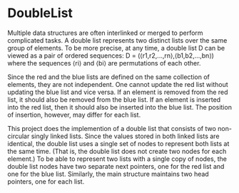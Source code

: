# DoubleList

Multiple data structures are often interlinked or merged to perform complicated tasks. A double list represents two distinct lists over the same group of elements. To be more precise, at any time, a double list D can be viewed as a pair of ordered sequences:
D = (⟨r1,r2,...,rn⟩,⟨b1,b2,...,bn⟩) where the sequences ⟨ri⟩ and ⟨bi⟩ are permutations of each other.

Since the red and the blue lists are defined on the same collection of elements, they are not independent. One cannot update the red list without updating the blue list and vice versa. If an element is removed from the red list, it should also be removed from the blue list. If an element is inserted into the red list, then it should also be inserted into the blue list. The position of insertion, however, may differ for each list.

This project does the implemention of a double list that consists of two non-circular singly linked lists. Since the values stored in both linked lists are identical, the double list uses a single set of nodes to represent both lists at the same time. (That is, the double list does not create two nodes for each element.) To be able to represent two lists with a single copy of nodes, the double list nodes have two separate next pointers, one for the red list and one for the blue list. Similarly, the main structure maintains two head pointers, one for each list.
